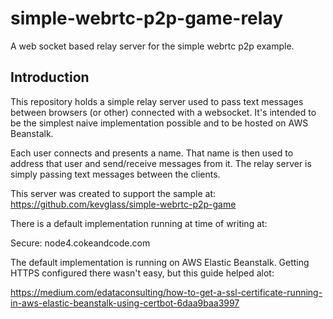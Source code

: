 # simple-webrtc-p2p-game-relay

A web socket based relay server for the simple webrtc p2p example.

## Introduction

This repository holds a simple relay server used to pass text messages between browsers (or other) connected with a websocket. It's intended to be the simplest naive implementation possible and to be hosted on AWS Beanstalk. 

Each user connects and presents a name. That name is then used to address that user and send/receive messages from it. The relay server is simply passing text messages between the clients.

This server was created to support the sample at: https://github.com/kevglass/simple-webrtc-p2p-game

There is a default implementation running at time of writing at:

Secure: node4.cokeandcode.com

The default implementation is running on AWS Elastic Beanstalk. Getting HTTPS configured there wasn't easy, but this guide helped alot:

https://medium.com/edataconsulting/how-to-get-a-ssl-certificate-running-in-aws-elastic-beanstalk-using-certbot-6daa9baa3997
